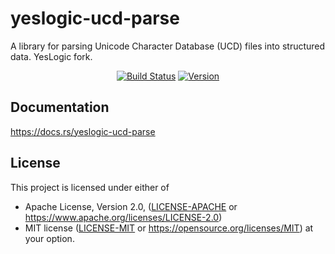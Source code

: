 yeslogic-ucd-parse
==================

A library for parsing Unicode Character Database (UCD) files into structured
data. YesLogic fork.

<div align="center">
  <a href="https://github.com/yeslogic/ucd-generate/actions/workflows/ci.yml">
    <img src="https://github.com/yeslogic/ucd-generate/actions/workflows/ci.yml/badge.svg" alt="Build Status"></a>
  <a href="https://crates.io/crates/yeslogic-ucd-parse">
    <img src="https://img.shields.io/crates/v/yeslogic-ucd-parse.svg" alt="Version">
  </a>
</div>


## Documentation

https://docs.rs/yeslogic-ucd-parse

## License

This project is licensed under either of
 * Apache License, Version 2.0, ([LICENSE-APACHE](LICENSE-APACHE) or
   https://www.apache.org/licenses/LICENSE-2.0)
 * MIT license ([LICENSE-MIT](LICENSE-MIT) or
   https://opensource.org/licenses/MIT)
at your option.
